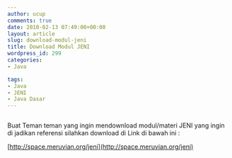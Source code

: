 ```yaml
---
author: ucup
comments: true
date: 2010-02-13 07:49:00+00:00
layout: article
slug: download-modul-jeni
title: Download Modul JENI
wordpress_id: 299
categories:
- Java

tags:
- Java
- JENI
- Java Dasar
---
```


![]()

Buat Teman teman yang ingin mendownload modul/materi JENI yang ingin di jadikan referensi silahkan download di Link di bawah ini :

[http://space.meruvian.org/jeni](http://space.meruvian.org/jeni)
